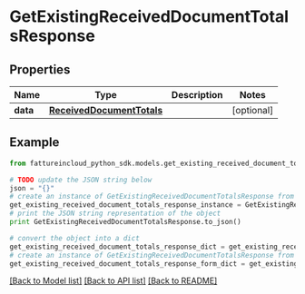 # GetExistingReceivedDocumentTotalsResponse



## Properties
Name | Type | Description | Notes
------------ | ------------- | ------------- | -------------
**data** | [**ReceivedDocumentTotals**](ReceivedDocumentTotals.md) |  | [optional] 

## Example

```python
from fattureincloud_python_sdk.models.get_existing_received_document_totals_response import GetExistingReceivedDocumentTotalsResponse

# TODO update the JSON string below
json = "{}"
# create an instance of GetExistingReceivedDocumentTotalsResponse from a JSON string
get_existing_received_document_totals_response_instance = GetExistingReceivedDocumentTotalsResponse.from_json(json)
# print the JSON string representation of the object
print GetExistingReceivedDocumentTotalsResponse.to_json()

# convert the object into a dict
get_existing_received_document_totals_response_dict = get_existing_received_document_totals_response_instance.to_dict()
# create an instance of GetExistingReceivedDocumentTotalsResponse from a dict
get_existing_received_document_totals_response_form_dict = get_existing_received_document_totals_response.from_dict(get_existing_received_document_totals_response_dict)
```
[[Back to Model list]](../README.md#documentation-for-models) [[Back to API list]](../README.md#documentation-for-api-endpoints) [[Back to README]](../README.md)


